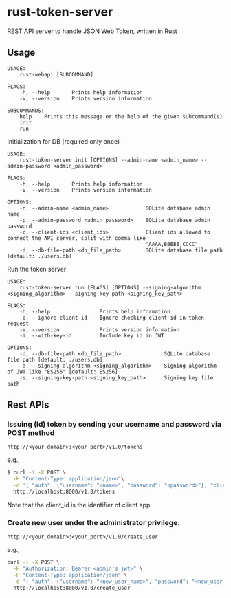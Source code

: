 # rust-token-server

REST API server to handle JSON Web Token, written in Rust

## Usage

```
USAGE:
    rust-webapi [SUBCOMMAND]

FLAGS:
    -h, --help       Prints help information
    -V, --version    Prints version information

SUBCOMMANDS:
    help    Prints this message or the help of the given subcommand(s)
    init
    run
```

Initialization for DB (required only once)

```
USAGE:
    rust-token-server init [OPTIONS] --admin-name <admin_name> --admin-password <admin_password>

FLAGS:
    -h, --help       Prints help information
    -V, --version    Prints version information

OPTIONS:
    -n, --admin-name <admin_name>            SQLite database admin name
    -p, --admin-password <admin_password>    SQLite database admin password
    -c, --client-ids <client_ids>            Client ids allowed to connect the API server, split with comma like
                                             "AAAA,BBBBB,CCCC"
    -d, --db-file-path <db_file_path>        SQLite database file path [default: ./users.db]
```

Run the token server

```
USAGE:
    rust-token-server run [FLAGS] [OPTIONS] --signing-algorithm <signing_algorithm> --signing-key-path <signing_key_path>

FLAGS:
    -h, --help                Prints help information
    -o, --ignore-client-id    Ignore checking client id in token request
    -V, --version             Prints version information
    -i, --with-key-id         Include key id in JWT

OPTIONS:
    -d, --db-file-path <db_file_path>              SQLite database file path [default: ./users.db]
    -a, --signing-algorithm <signing_algorithm>    Signing algorithm of JWT like "ES256" [default: ES256]
    -s, --signing-key-path <signing_key_path>      Signing key file path
```

## Rest APIs

### Issuing (Id) token by sending your username and password via POST method

```
http://<your_domain>:<your_port>/v1.0/tokens
```

e.g.,

```bash
$ curl -i -X POST \
  -H "Content-Type: application/json"\
  -d '{ "auth": {"username": "<name>", "password": "<password>"}, "client_id": "<client_id>" }' \
  http://localhost:8000/v1.0/tokens
```

Note that the client_id is the identifier of client app.


### Create new user under the administrator privilege.

```
http://<your_domain>:<your_port>/v1.0/create_user
```

e.g.,

```bash
curl -i -X POST \
  -H "Authorization: Bearer <admin's jwt>" \
  -H "Content-Type: application/json" \
  -d '{ "auth": {"username": "<new_user_name>", "password": "<new_user_password>"}}' \
  http://localhost:8000/v1.0/create_user
```
